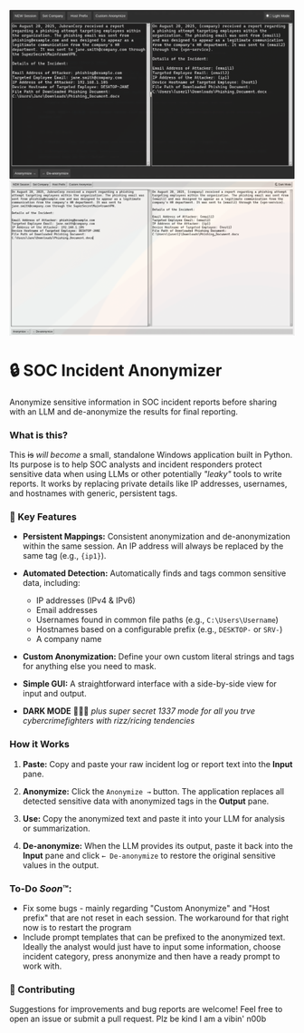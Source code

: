 
![alt text](dark-screenshot.png)
![alt text](light-screenshot.png)

# 🔒 SOC Incident Anonymizer

Anonymize sensitive information in SOC incident reports before sharing with an LLM and de-anonymize the results for final reporting.

### What is this?

This ~~is~~ *will become* a small, standalone Windows application built in Python. Its purpose is to help SOC analysts and incident responders protect sensitive data when using LLMs or other potentially *"leaky"* tools to write reports. It works by replacing private details like IP addresses, usernames, and hostnames with generic, persistent tags.

### 🔩 Key Features

- **Persistent Mappings:** Consistent anonymization and de-anonymization within the same session. An IP address will always be replaced by the same tag (e.g., `{ip1}`).
    
- **Automated Detection:** Automatically finds and tags common sensitive data, including:
    
    - IP addresses (IPv4 & IPv6)
    - Email addresses
    - Usernames found in common file paths (e.g., `C:\Users\Username`)
    - Hostnames based on a configurable prefix (e.g., `DESKTOP-` or `SRV-`)
    - A company name
        
- **Custom Anonymization:** Define your own custom literal strings and tags for anything else you need to mask.
  
- **Simple GUI:** A straightforward interface with a side-by-side view for input and output.

- **DARK MODE** 🌚🌚🌚 *plus super secret 1337 mode for all you trve cybercrimefighters with rizz/ricing tendencies*

    
### How it Works

1. **Paste:** Copy and paste your raw incident log or report text into the **Input** pane.
    
2. **Anonymize:** Click the `Anonymize →` button. The application replaces all detected sensitive data with anonymized tags in the **Output** pane.
    
3. **Use:** Copy the anonymized text and paste it into your LLM for analysis or summarization.
    
4. **De-anonymize:** When the LLM provides its output, paste it back into the **Input** pane and click `← De-anonymize` to restore the original sensitive values in the output.

### To-Do *Soon*™️:
- Fix some bugs - mainly regarding "Custom Anonymize" and "Host prefix" that are not reset in each session. The workaround for that right now is to restart the program
- Include prompt templates that can be prefixed to the anonymized text. Ideally the analyst would just have to input some information, choose incident category, press anonymize and then have a ready prompt to work with.


### 🤝 Contributing

Suggestions for improvements and bug reports are welcome! Feel free to open an issue or submit a pull request. Plz be kind I am a vibin' n00b